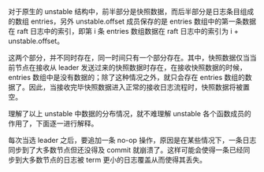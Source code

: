 对于原生的 unstable 结构中，前半部分是快照数据，而后半部分是日志条目组成的数组 entries，另外 unstable.offset 成员保存的是 entries 数组中的第一条数据在 raft 日志中的索引，即第 i 条 entries 数组数据在 raft 日志中的索引为 i + unstable.offset。

这两个部分，并不同时存在，同一时间只有一个部分存在。其中，快照数据仅当当前节点在接收从 leader 发送过来的快照数据时存在，在接收快照数据的时候，entries 数组中是没有数据的；除了这种情况之外，就只会存在 entries 数组的数据了。因此，当接收完毕快照数据进入正常的接收日志流程时，快照数据将被置空。

理解了以上 unstable 中数据的分布情况，就不难理解 unstable 各个函数成员的作用了，下面逐一进行解释。

每次当选 leader 之后，要追加一条 no-op 操作，原因是在某些情况下，一条日志同步到了大多数节点但还没得及 commit 就崩溃了。这样可能会使得一条已经同步到大多数节点的日志被 term 更小的日志覆盖从而使得其丢失。
